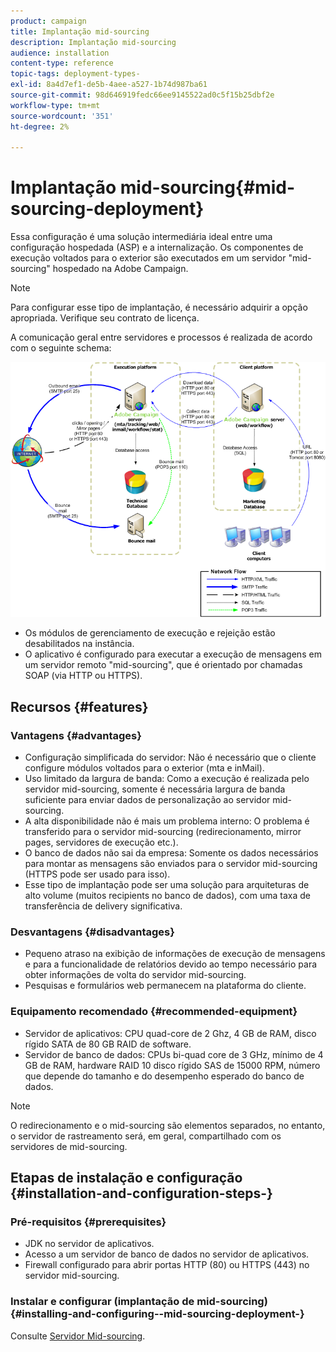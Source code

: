 ```yaml
---
product: campaign
title: Implantação mid-sourcing
description: Implantação mid-sourcing
audience: installation
content-type: reference
topic-tags: deployment-types-
exl-id: 8a4d7ef1-de5b-4aee-a527-1b74d987ba61
source-git-commit: 98d646919fedc66ee9145522ad0c5f15b25dbf2e
workflow-type: tm+mt
source-wordcount: '351'
ht-degree: 2%

---
```


# Implantação mid-sourcing{#mid-sourcing-deployment}

Essa configuração é uma solução intermediária ideal entre uma configuração hospedada (ASP) e a internalização. Os componentes de execução voltados para o exterior são executados em um servidor &quot;mid-sourcing&quot; hospedado na Adobe Campaign.

>[!NOTE]
>
>Para configurar esse tipo de implantação, é necessário adquirir a opção apropriada. Verifique seu contrato de licença.

A comunicação geral entre servidores e processos é realizada de acordo com o seguinte schema:

![](assets/s_ncs_install_midsourcing.png)

* Os módulos de gerenciamento de execução e rejeição estão desabilitados na instância.
* O aplicativo é configurado para executar a execução de mensagens em um servidor remoto &quot;mid-sourcing&quot;, que é orientado por chamadas SOAP (via HTTP ou HTTPS).

## Recursos {#features}

### Vantagens {#advantages}

* Configuração simplificada do servidor: Não é necessário que o cliente configure módulos voltados para o exterior (mta e inMail).
* Uso limitado da largura de banda: Como a execução é realizada pelo servidor mid-sourcing, somente é necessária largura de banda suficiente para enviar dados de personalização ao servidor mid-sourcing.
* A alta disponibilidade não é mais um problema interno: O problema é transferido para o servidor mid-sourcing (redirecionamento, mirror pages, servidores de execução etc.).
* O banco de dados não sai da empresa: Somente os dados necessários para montar as mensagens são enviados para o servidor mid-sourcing (HTTPS pode ser usado para isso).
* Esse tipo de implantação pode ser uma solução para arquiteturas de alto volume (muitos recipients no banco de dados), com uma taxa de transferência de delivery significativa.

### Desvantagens {#disadvantages}

* Pequeno atraso na exibição de informações de execução de mensagens e para a funcionalidade de relatórios devido ao tempo necessário para obter informações de volta do servidor mid-sourcing.
* Pesquisas e formulários web permanecem na plataforma do cliente.

### Equipamento recomendado {#recommended-equipment}

* Servidor de aplicativos: CPU quad-core de 2 Ghz, 4 GB de RAM, disco rígido SATA de 80 GB RAID de software.
* Servidor de banco de dados: CPUs bi-quad core de 3 GHz, mínimo de 4 GB de RAM, hardware RAID 10 disco rígido SAS de 15000 RPM, número que depende do tamanho e do desempenho esperado do banco de dados.

>[!NOTE]
>
>O redirecionamento e o mid-sourcing são elementos separados, no entanto, o servidor de rastreamento será, em geral, compartilhado com os servidores de mid-sourcing.

## Etapas de instalação e configuração {#installation-and-configuration-steps-}

### Pré-requisitos {#prerequisites}

* JDK no servidor de aplicativos.
* Acesso a um servidor de banco de dados no servidor de aplicativos.
* Firewall configurado para abrir portas HTTP (80) ou HTTPS (443) no servidor mid-sourcing.

### Instalar e configurar (implantação de mid-sourcing) {#installing-and-configuring--mid-sourcing-deployment-}

Consulte [Servidor Mid-sourcing](../../installation/using/mid-sourcing-server.md).
